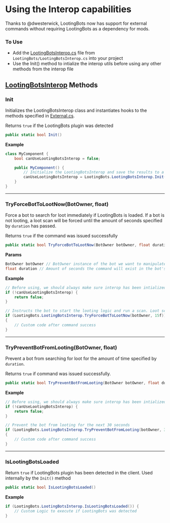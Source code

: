 # Using the Interop capabilities

Thanks to @dwesterwick, LootingBots now has support for external commands without requiring LootingBots as a dependency for mods.

### To Use
- Add the [LootingBotsInterop.cs](https://github.com/Skwizzy/SPT-LootingBots/blob/3.7.1/LootingBots/LootingBots.cs) file from `LootingBots/LootingBotsInterop.cs` into your project 
- Use the Init() method to intialize the interop utils before using any other methods from the interop file


## [LootingBotsInterop](https://github.com/Skwizzy/SPT-LootingBots/blob/3.7.1/LootingBots/LootingBotsInterop.cs) Methods

### Init

Initializes the LootingBotsInterop class and instantiates hooks to the methods specified in [External.cs](https://github.com/Skwizzy/SPT-LootingBots/blob/3.7.1/LootingBots/External.cs). 

Returns `true` if the LootingBots plugin was detected 

```c#
public static bool Init()
```
**Example**
```c#
class MyComponent {
    bool canUseLootingBotsInterop = false;

    public MyComponent() {
        // Initialize the LootingBotsInterop and save the results to a boolean to be used in other methods of the class
        canUseLootingBotsInterop = LootingBots.LootingBotsInterop.Init();
    }
}
```

___
### TryForceBotToLootNow(BotOwner, float)
Force a bot to search for loot immediately if LootingBots is loaded. If a bot is not looting, a loot scan will be forced until the amount of seconds specified by `duration` has passed. 

Returns `true` if the command was issued successfully

```c#
public static bool TryForceBotToLootNow(BotOwner botOwner, float duration)
```

**Params**
```c#
BotOwner botOwner // BotOwner instance of the bot we want to manipulate
float duration // Amount of seconds the command will exist in the bot's brain before expiring
```

**Example**
```c#
// Before using, we should always make sure interop has been intialized (see Init())
if (!canUseLootingBotsInterop) {
    return false;
}

// Instructs the bot to start the looting logic and run a scan. Loot scans for the next 15 seconds will not respect the normal loot scan interval and are run immediately after looting has been completed
if (LootingBots.LootingBotsInterop.TryForceBotToLootNow(botOwner, 15f))
{
    // Custom code after command success
}
```
___
### TryPreventBotFromLooting(BotOwner, float)
Prevent a bot from searching for loot for the amount of time specified by `duration`. 

Returns `true` if command was issued successfully.

```c#
public static bool TryPreventBotFromLooting(BotOwner botOwner, float duration)
```
**Example**
```c#
// Before using, we should always make sure interop has been intialized (see Init())
if (!canUseLootingBotsInterop) {
    return false;
}

// Prevent the bot from looting for the next 30 seconds
if (LootingBots.LootingBotsInterop.TryPreventBotFromLooting(botOwner, 30f))
{
    // Custom code after command success
}
```
___
### IsLootingBotsLoaded
Return `true` if LootingBots plugin has been detected in the client. Used internally by the `Init()` method

```c#
public static bool IsLootingBotsLoaded()
```
**Example**
```c#
if (LootingBots.LootingBotsInterop.IsLootingBotsLoaded()) {
    // Custom Logic to execute if LootingBots was detected
}
```
